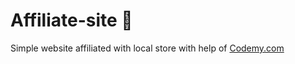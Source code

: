 # Affiliate-site :money_mouth_face:                                                                                                                                                                                                    
Simple website affiliated with local store
 with help of <a href="http://johnelder.com/">Codemy.com</a>
